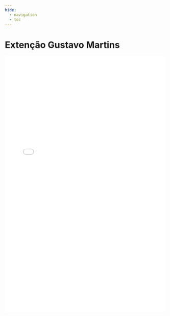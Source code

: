 ```yaml
---
hide:
  - navigation
  - toc
---
```

# Extenção Gustavo Martins

<embed src="../artifacts/EXT_GustavoMartins_17_18.pdf" type="application/pdf" width="100%" height="800px"/>